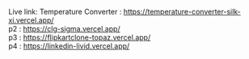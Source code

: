 Live link: 
Temperature Converter : https://temperature-converter-silk-xi.vercel.app/ <br>
p2 : https://clg-sigma.vercel.app/ <br>
p3 : https://flipkartclone-topaz.vercel.app/ <br>
p4 : https://linkedin-livid.vercel.app/ <br>
